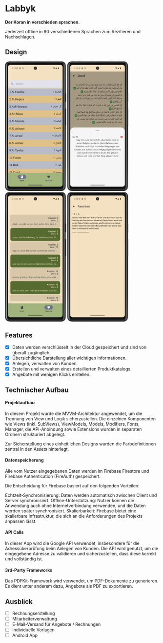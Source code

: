 # Labbyk

**Der Koran in verschieden sprachen.**

Jederzeit offline in 90 verschiedenen Sprachen zum Rezitieren und Nachschlagen.

## Design

<div>
  <img src="./img/Screenshot_1.png" width="200">
  <img src="./img/Screenshot_2.png" width="200">
  <img src="./img/Screenshot_3.png" width="200">
  <img src="./img/Screenshot_4.png" width="200">
</div>


## Features
- [x] Daten werden verschlüsselt in der Cloud gespeichert und sind von überall zugänglich.
- [x] Übersichtliche Darstellung aller wichtigen Informationen.
- [x] Anlegen, verwalten von Kunden.
- [x] Erstellen und verwalten eines detaillierten Produktkatalogs.
- [x] Angebote mit wenigen Klicks erstellen.

## Technischer Aufbau

#### Projektaufbau
In diesem Projekt wurde die MVVM-Architektur angewendet, um die Trennung von View und Logik sicherzustellen. Die einzelnen Komponenten wie Views (inkl. SubViews), ViewModels, Models, Modifiers, Fonts, Manager, die API-Anbindung sowie Extensions wurden in separaten Ordnern strukturiert abgelegt.

Zur Sicherstellung eines einheitlichen Designs wurden die Farbdefinitionen zentral in den Assets hinterlegt.

#### Datenspeicherung
Alle vom Nutzer eingegebenen Daten werden im Firebase Firestore und Firebase Authentication (FireAuth) gespeichert.

Die Entscheidung für Firebase basiert auf den folgenden Vorteilen:

Echtzeit-Synchronisierung: Daten werden automatisch zwischen Client und Server synchronisiert.
Offline-Unterstützung: Nutzer können die Anwendung auch ohne Internetverbindung verwenden, und die Daten werden später synchronisiert.
Skalierbarkeit: Firebase bietet eine skalierbare Infrastruktur, die sich an die Anforderungen des Projekts anpassen lässt.

#### API Calls
In dieser App wird die Google API verwendet, insbesondere für die Adressüberprüfung beim Anlegen von Kunden. Die API wird genutzt, um die eingegebene Adresse zu validieren und sicherzustellen, dass diese korrekt und vollständig ist.

#### 3rd-Party Frameworks
Das PDFKit-Framework wird verwendet, um PDF-Dokumente zu generieren. Es dient unter anderem dazu, Angebote als PDF zu exportieren.


## Ausblick

- [ ] Rechnungserstellung
- [ ] Mitarbeiterverwaltung
- [ ] E-Mail-Versand für Angebote / Rechnungen
- [ ] Individuelle Vorlagen
- [ ] Android App
